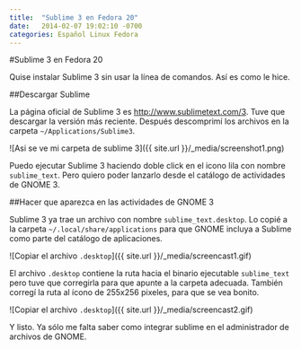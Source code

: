 ```yaml
---
title:  "Sublime 3 en Fedora 20"
date:   2014-02-07 19:02:10 -0700
categories: Español Linux Fedora
---
```


#Sublime 3 en Fedora 20

Quise instalar Sublime 3 sin usar la línea de comandos. Así es como le hice.

##Descargar Sublime

La página oficial de Sublime 3 es http://www.sublimetext.com/3. Tuve que
descargar la versión más reciente. Después descomprimí los archivos en la
carpeta `~/Applications/Sublime3`.

![Asi se ve mi carpeta de sublime 3]({{ site.url }}/_media/screenshot1.png)

Puedo ejecutar Sublime 3 haciendo doble click en el icono lila con nombre
`sublime_text`. Pero quiero poder lanzarlo desde el catálogo de actividades de
GNOME 3.


##Hacer que aparezca en las actividades de GNOME 3

Sublime 3 ya trae un archivo con nombre `sublime_text.desktop`. Lo copié
a la carpeta `~/.local/share/applications` para que GNOME incluya a
Sublime como parte del catálogo de aplicaciones.

![Copiar el archivo `.desktop`]({{ site.url }}/_media/screencast1.gif)

El archivo `.desktop` contiene la ruta hacia el binario ejecutable
`sublime_text` pero tuve que corregirla para que apunte a la carpeta adecuada.
También corregí la ruta al ícono de 255x256 pixeles, para que se vea bonito.


![Copiar el archivo `.desktop`]({{ site.url }}/_media/screencast2.gif)

Y listo. Ya sólo me falta saber como integrar sublime en el administrador de
archivos de GNOME.

